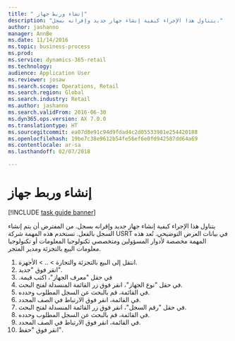 ```yaml
--- 
title: " إنشاء وربط جهاز"
description: "يتناول هذا الإجراء كيفية إنشاء جهاز جديد وإقرانه بسجل."
author: jashanno
manager: AnnBe
ms.date: 11/14/2016
ms.topic: business-process
ms.prod: 
ms.service: dynamics-365-retail
ms.technology: 
audience: Application User
ms.reviewer: josaw
ms.search.scope: Operations, Retail
ms.search.region: Global
ms.search.industry: Retail
ms.author: jashanno
ms.search.validFrom: 2016-06-30
ms.dyn365.ops.version: AX 7.0.0
ms.translationtype: HT
ms.sourcegitcommit: ea07d8e91c94d9fdad4c2d05533981e254420188
ms.openlocfilehash: 19be7c38e9612b54fe56ef6e0fd942587dd64a69
ms.contentlocale: ar-sa
ms.lasthandoff: 02/07/2018

---
```

# <a name="create-and-associate-a-device"></a> إنشاء وربط جهاز

[!INCLUDE [task guide banner](../includes/task-guide-banner.md)]

يتناول هذا الإجراء كيفية إنشاء جهاز جديد وإقرانه بسجل. من المفترض أن يتم إنشاء السجل بالفعل.  تستخدم هذه المهمة شركة USRT في بيانات العرض التوضيحي. تُعد هذه المهمة مخصصة لأدوار المسؤولين ومتخصصي تكنولوجيا المعلومات أو تكنولوجيا معلومات البيع بالتجزئة ومدير المتجر.

1. انتقل إلى البيع بالتجزئة والتجارة > .. > الأجهزة.
2. انقر فوق "جديد".
3. في حقل "‏‫معرف الجهاز"، اكتب قيمة.
4. في حقل "نوع الجهاز"، انقر فوق زر القائمة المنسدلة لفتح البحث.
5. في القائمة، قم بالبحث عن السجل المطلوب وحدده.
6. في القائمة، انقر فوق الارتباط في الصف المحدد.
7. في حقل "رقم السجل"، انقر فوق زر القائمة المنسدلة لفتح البحث.
8. في القائمة، قم بالبحث عن السجل المطلوب وحدده.
9. في القائمة، انقر فوق الارتباط في الصف المحدد.
10. انقر فوق "حفظ".


